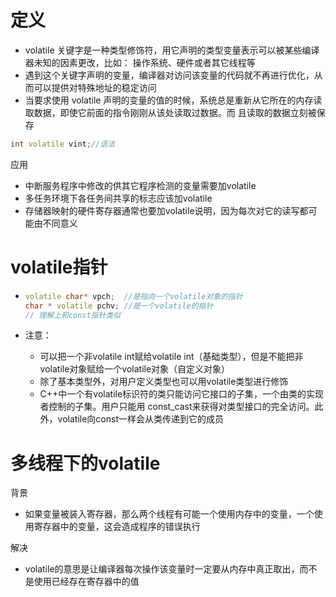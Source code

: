 # 定义

- volatile 关键字是一种类型修饰符，用它声明的类型变量表示可以被某些编译器未知的因素更改，比如： 操作系统、硬件或者其它线程等
- 遇到这个关键字声明的变量，编译器对访问该变量的代码就不再进行优化，从而可以提供对特殊地址的稳定访问
- 当要求使用 volatile 声明的变量的值的时候，系统总是重新从它所在的内存读取数据，即使它前面的指令刚刚从该处读取过数据。而 且读取的数据立刻被保存



```cpp
int volatile vint;//语法
```



应用

- 中断服务程序中修改的供其它程序检测的变量需要加volatile
- 多任务环境下各任务间共享的标志应该加volatile
- 存储器映射的硬件寄存器通常也要加volatile说明，因为每次对它的读写都可能由不同意义







# volatile指针

- ```cpp
  volatile char* vpch;	//是指向一个volatile对象的指针
  char * volatile pchv;	//是一个volatile的指针
  // 理解上和const指针类似
  ```

- 注意：
  - 可以把一个非volatile int赋给volatile int（基础类型），但是不能把非volatile对象赋给一个volatile对象（自定义对象）
  - 除了基本类型外，对用户定义类型也可以用volatile类型进行修饰
  - C++中一个有volatile标识符的类只能访问它接口的子集，一个由类的实现者控制的子集。用户只能用 const_cast来获得对类型接口的完全访问。此外，volatile向const一样会从类传递到它的成员







# 多线程下的volatile

背景

- 如果变量被装入寄存器，那么两个线程有可能一个使用内存中的变量，一个使用寄存器中的变量，这会造成程序的错误执行



解决

- volatile的意思是让编译器每次操作该变量时一定要从内存中真正取出，而不是使用已经存在寄存器中的值